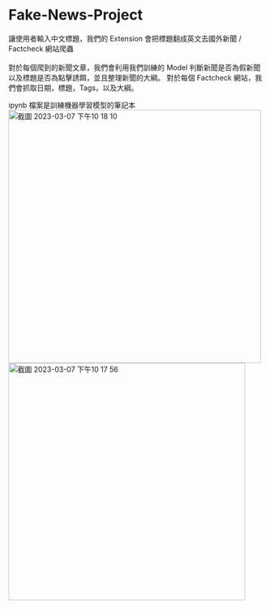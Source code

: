 # Fake-News-Project
讓使用者輸入中文標題，我們的 Extension 會把標題翻成英文去國外新聞 / Factcheck 網站爬蟲
<br/>
<br/>
對於每個爬到的新聞文章，我們會利用我們訓練的 Model 判斷新聞是否為假新聞以及標題是否為點擊誘餌，並且整理新聞的大綱。
對於每個 Factcheck 網站，我們會抓取日期，標題，Tags，以及大綱。

ipynb 檔案是訓練機器學習模型的筆記本
<br/>
<img width="498" alt="截圖 2023-03-07 下午10 18 10" src="https://user-images.githubusercontent.com/80436454/226223259-1f8c9e2d-b27c-4c4e-b49d-70ac292283f5.png">
<img width="467" alt="截圖 2023-03-07 下午10 17 56" src="https://user-images.githubusercontent.com/80436454/226223265-5188bcd3-5a93-472e-8f2c-399efbd03a01.png">

